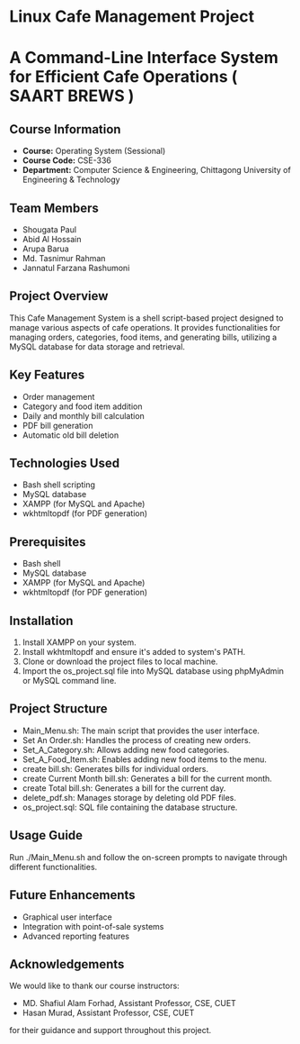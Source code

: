 # Linux Cafe Management Project
# A Command-Line Interface System for Efficient Cafe Operations ( SAART BREWS )

## Course Information
- **Course:** Operating System (Sessional)
- **Course Code:** CSE-336
- **Department:** Computer Science & Engineering, Chittagong University of Engineering & Technology

## Team Members
- Shougata Paul 
- Abid Al Hossain
- Arupa Barua 
- Md. Tasnimur Rahman 
- Jannatul Farzana Rashumoni 


## Project Overview
This Cafe Management System is a shell script-based project designed to manage various aspects of cafe operations. It provides functionalities for managing orders, categories, food items, and generating bills, utilizing a MySQL database for data storage and retrieval.

## Key Features
- Order management
- Category and food item addition
- Daily and monthly bill calculation
- PDF bill generation
- Automatic old bill deletion

## Technologies Used
- Bash shell scripting
- MySQL database
- XAMPP (for MySQL and Apache)
- wkhtmltopdf (for PDF generation)

## Prerequisites
- Bash shell
- MySQL database
- XAMPP (for MySQL and Apache)
- wkhtmltopdf (for PDF generation)

## Installation
1. Install XAMPP on your system.
2. Install wkhtmltopdf and ensure it's added to system's PATH.
3. Clone or download the project files to local machine.
4. Import the os_project.sql file into MySQL database using phpMyAdmin or MySQL command line.

## Project Structure
- Main_Menu.sh: The main script that provides the user interface.
- Set An Order.sh: Handles the process of creating new orders.
- Set_A_Category.sh: Allows adding new food categories.
- Set_A_Food_Item.sh: Enables adding new food items to the menu.
- create bill.sh: Generates bills for individual orders.
- create Current Month bill.sh: Generates a bill for the current month.
- create Total bill.sh: Generates a bill for the current day.
- delete_pdf.sh: Manages storage by deleting old PDF files.
- os_project.sql: SQL file containing the database structure.

## Usage Guide
Run ./Main_Menu.sh and follow the on-screen prompts to navigate through different functionalities.

## Future Enhancements
- Graphical user interface
- Integration with point-of-sale systems
- Advanced reporting features

## Acknowledgements
We would like to thank our course instructors:
- MD. Shafiul Alam Forhad, Assistant Professor, CSE, CUET
- Hasan Murad, Assistant Professor, CSE, CUET

for their guidance and support throughout this project.

